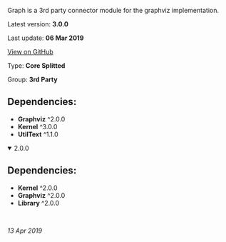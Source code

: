 Graph is a 3rd party connector module for the graphviz implementation.

Latest version: **3.0.0**

Last update: **06 Mar 2019**

[View on GitHub](https://github.com/spryker/graph/releases/tag/3.0.0)

Type: **Core Splitted**

Group: **3rd Party**



## Dependencies:

* **Graphviz** ^2.0.0
* **Kernel** ^3.0.0
* **UtilText** ^1.1.0

<details open>
<summary>2.0.0</summary>

## Dependencies:

* **Kernel** ^2.0.0
* **Graphviz** ^2.0.0
* **Library** ^2.0.0

<br>
</details>

*13 Apr 2019* 
